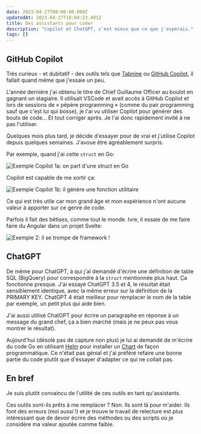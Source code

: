 ```yaml
---
date: 2023-04-27T00:00:00.000Z
updatedAt: 2023-04-27T18:04:23.491Z
title: Des assistants pour coder
description: "Copilot et ChatGPT, c'est mieux que ce que j'espérais."
tags: []
---
```


## GitHub Copilot

Très curieux - et dubitatif - des outils tels que [Tabnine](https://www.tabnine.com/) ou [GitHub Copilot](https://github.com/features/copilot/), il fallait quand même que j'essaie un peu.

L'année dernière j'ai obtenu le titre de Chief Guillaume Officer au boulot en gagnant un stagiaire. Il utilisait VSCode et avait accès à GitHub Copilot et lors de sessions de « pépère programming » (comme du pair programming sauf que c'est lui qui bosse), je l'ai vu utiliser Copilot pour générer des bouts de code... Et tout corriger après. Je l'ai donc rapidement invité à ne pas l'utiliser.

Quelques mois plus tard, je décide d'essayer pour de vrai et j'utilise Copilot depuis quelques semaines. J'avoue être agréablement surpris.

Par exemple, quand j'ai cette `struct` en Go:

![Exemple Copilot 1a: on part d'une struct en Go](/assets/contentful/2au3I6A9rwVVRydq95rLjF/0376d05f6a8f97d3149320b87894535c/copilot-1a.png)

Copilot est capable de me sortir ça:

![Exemple Copilot 1b: il génère une fonction utilitaire](/assets/contentful/1lmPFFIbM66FAlu3XvlQQJ/e4805d49b5ec9f32f2408acf21931bef/copilot-1b.png)

Ce qui est très utile car mon grand âge et mon expérience n'ont aucune valeur à apporter sur ce genre de code.

Parfois il fait des bêtises, comme tout le monde. Ivre, il essaie de me faire faire du Angular dans un projet Svelte:

![Exemple 2: il se trompe de framework !](/assets/contentful/zACvb8WRbhrgbdmNUayTU/109b6122481f3204b5ca9f52d66e4eb6/copilot-fail.png)

## ChatGPT

De même pour ChatGPT, à qui j'ai demandé d'écrire une définition de table SQL (BigQuery) pour correspondre à la `struct` mentionnée plus haut. Ça fonctionne presque. J'ai essayé ChatGPT 3.5 et 4, le résultat était sensiblement identique, avec la même erreur sur la définition de la PRIMARY KEY. ChatGPT 4 était meilleur pour remplacer le nom de la table par exemple, un petit plus qui aide bien.

J'ai aussi utilisé ChatGPT pour écrire un paragraphe en réponse à un message du grand chef, ça a bien marché (mais je ne peux pas vous montrer le résultat).

Aujourd'hui (désolé pas de capture non plus) je lui ai demandé de m'écrire du code Go en utilisant [Helm](https://github.com/helm/helm) pour installer un [Chart](https://helm.sh/docs/topics/charts/) de façon programmatique. Ce n'était pas génial et j'ai préféré refaire une bonne partie du code plutôt que d'essayer d'adapter ce qui ne collait pas.

## En bref

Je suis plutôt convaincu de l'utilité de ces outils en tant qu'assistants.

Ces outils sont-ils prêts à me remplacer ? Non. Ils sont là pour m'aider. Ils font des erreurs (moi aussi !) et je trouve le travail de relecture est plus intéressant que de devoir écrire des méthodes ou des scripts où je considère ma valeur ajoutée comme faible.
